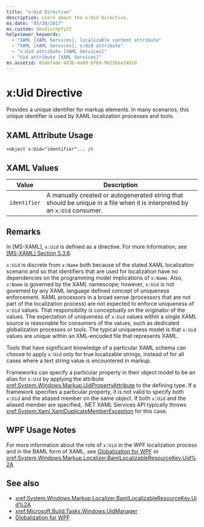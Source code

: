 ```yaml
---
title: "x:Uid Directive"
description: Learn about the x:Uid Directive.
ms.date: "03/30/2017"
ms.custom: devdivchpfy22
helpviewer_keywords: 
  - "XAML [XAML Services], localizable content attribute"
  - "XAML [XAML Services], x:Uid attribute"
  - "x:Uid attribute [XAML Services]"
  - "Uid attribute [XAML Services]"
ms.assetid: 81defade-483b-4a89-b76d-9b25bba34010
---
```

# x:Uid Directive

Provides a unique identifier for markup elements. In many scenarios, this unique identifier is used by XAML localization processes and tools.

## XAML Attribute Usage

```xaml
<object x:Uid="identifier"... />
```

## XAML Values

| Value | Description |
|-------|-------------|
|`identifier`|A manually created or autogenerated string that should be unique in a file when it is interpreted by an `x:Uid` consumer.|

## Remarks

In [MS-XAML], `x:Uid` is defined as a directive. For more information, see [\[MS-XAML\] Section 5.3.6](/previous-versions/msp-n-p/ff650760(v=pandp.10)).

`x:Uid` is discrete from `x:Name` both because of the stated XAML localization scenario and so that identifiers that are used for localization have no dependencies on the programming model implications of `x:Name`. Also, `x:Name` is governed by the XAML namescope; however, `x:Uid` is not governed by any XAML language defined concept of uniqueness enforcement. XAML processors in a broad sense (processors that are not part of the localization process) are not expected to enforce uniqueness of `x:Uid` values. That responsibility is conceptually on the originator of the values. The expectation of uniqueness of `x:Uid` values within a single XAML source is reasonable for consumers of the values, such as dedicated globalization processes or tools. The typical uniqueness model is that `x:Uid` values are unique within an XML-encoded file that represents XAML.

Tools that have significant knowledge of a particular XAML schema can choose to apply `x:Uid` only for true localizable strings, instead of for all cases where a text string value is encountered in markup.

Frameworks can specify a particular property in their object model to be an alias for `x:Uid` by applying the attribute <xref:System.Windows.Markup.UidPropertyAttribute> to the defining type. If a framework specifies a particular property, it is not valid to specify both `x:Uid` and the aliased member on the same object. If both `x:Uid` and the aliased member are specified, .NET XAML Services API typically throws <xref:System.Xaml.XamlDuplicateMemberException> for this case.

## WPF Usage Notes

For more information about the role of `x:Uid` in the WPF localization process and in the BAML form of XAML, see [Globalization for WPF](../framework/wpf/advanced/globalization-for-wpf.md) or <xref:System.Windows.Markup.Localizer.BamlLocalizableResourceKey.Uid%2A>

## See also

- <xref:System.Windows.Markup.Localizer.BamlLocalizableResourceKey.Uid%2A>
- <xref:Microsoft.Build.Tasks.Windows.UidManager>
- [Globalization for WPF](../framework/wpf/advanced/globalization-for-wpf.md)
